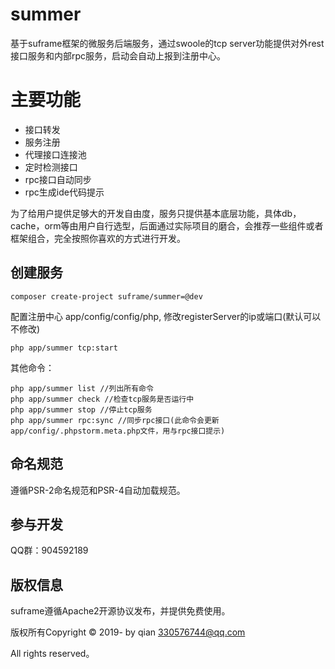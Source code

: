 summer
===============
基于suframe框架的微服务后端服务，通过swoole的tcp server功能提供对外rest接口服务和内部rpc服务，启动会自动上报到注册中心。

# 主要功能

* 接口转发
* 服务注册
* 代理接口连接池
* 定时检测接口
* rpc接口自动同步
* rpc生成ide代码提示

为了给用户提供足够大的开发自由度，服务只提供基本底层功能，具体db，cache，orm等由用户自行选型，后面通过实际项目的磨合，会推荐一些组件或者框架组合，完全按照你喜欢的方式进行开发。

## 创建服务

~~~
composer create-project suframe/summer=@dev
~~~

配置注册中心
app/config/config/php, 修改registerServer的ip或端口(默认可以不修改)

~~~
php app/summer tcp:start
~~~

其他命令：
```
php app/summer list //列出所有命令
php app/summer check //检查tcp服务是否运行中
php app/summer stop //停止tcp服务
php app/summer rpc:sync //同步rpc接口(此命令会更新app/config/.phpstorm.meta.php文件，用与rpc接口提示)
```

## 命名规范

遵循PSR-2命名规范和PSR-4自动加载规范。

## 参与开发

QQ群：904592189


## 版权信息

suframe遵循Apache2开源协议发布，并提供免费使用。

版权所有Copyright © 2019- by qian <330576744@qq.com>

All rights reserved。
